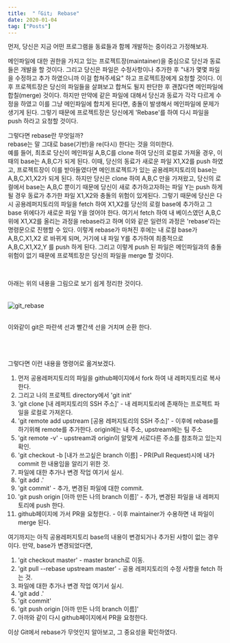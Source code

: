```yaml
---
title:  "「Git」 Rebase"
date: 2020-01-04
tag: ["Posts"]
---
```



먼저, 당신은 지금 어떤 프로그램을 동료들과 함께 개발하는 중이라고 가정해보자.

메인파일에 대한 권한을 가지고 있는 프로젝트장(maintainer)을 중심으로 당신과 동료들은 개발을 할 것이다.
그리고 당신은 파일은 수정사항이나 추가한 후 "내가 몇몇 파일을 수정하고 추가 하였으니까 이걸 합쳐주세요" 하고 프로젝트장에게 요청할 것이다.
이후 프로젝트장은 당신의 파일들을 살펴보고 합쳐도 될지 판단한 후 괜찮다면 메인파일에 합칠(merge) 것이다.
하지만 만약에 같은 파일에 대해서 당신과 동료가 각각 다르게 수정을 하였고 이를 그냥 메인파일에 합치게 된다면, 충돌이 발생해서 메인파일에 문제가
생기게 된다. 그렇기 때문에 프로젝트장은 당신에게 'Rebase'를 하여 다시 파일을 push 하라고 요청할 것이다.

그렇다면 rebase란 무엇일까?  
rebase는 말 그대로 base(기반)을 re(다시) 한다는 것을 의미한다.  
예를 들어, 최초로 당신이 메인파일 A,B,C를 clone 하여 당신의 로컬로 가져올 경우, 이때의 base는 A,B,C가 되게 된다.
이때, 당신의 동료가 새로운 파일 X1,X2를 push 하였고, 프로젝트장이 이를 받아들였다면 메인프로젝트가 있는 공용레퍼지토리의 base는
A,B,C,X1,X2가 되게 된다. 하지만 당신은 clone 하여 A,B,C 만을 가져왔고, 당신의 로컬에서 base는 A,B,C 뿐이기 때문에 당신이
새로 추가하고자하는 파일 Y는 push 하게될 경우 동료가 추가한 파일 X1,X2와 충돌의 위험이 있게된다.
그렇기 때문에 당신은 다시 공용레퍼지토리의 파일을 fetch 하여 X1,X2를 당신의 로컬 base에 추가하고 그 base 위에다가 새로운 파일 Y을 얹어야 한다.
여기서 fetch 하여 내 베이스였던 A,B,C 위에 X1,X2를 올리는 과정을 rebase라고 하며 이와 같은 일련의 과정은 'rebase'라는 명령문으로 진행할 수 있다.
이렇게 rebase가 마쳐진 후에는 내 로컬 base가 A,B,C,X1,X2 로 바뀌게 되며, 거기에 내 파일 Y를 추가하여 최종적으로
A,B,C,X1,X2,Y 를 push 하게 된다. 그리고 이렇게 push 된 파일은 메인파일과의 충돌 위험이 없기 때문에 프로젝트장은 당신의 파일을 merge 할 것이다.

<br>

아래는 위의 내용을 그림으로 보기 쉽게 정리한 것이다.<br><br><br>
![git_rebase](https://user-images.githubusercontent.com/59194356/71762673-9642cb80-2f15-11ea-9fbf-08a9c9867668.PNG)
<br><br>

이와같이 git은 파란색 선과 빨간색 선을 거치며 순환 한다.


<br><br><br>
그렇다면 이런 내용을 명령어로 옮겨보겠다.

1. 먼저 공용레퍼지토리의 파일을 github페이지에서 fork 하여 내 레퍼지토리로 복사한다.
2. 그리고 나의 프로젝트 directory에서 'git init'
3. 'git clone [내 레퍼지토리의 SSH 주소]' - 내 레퍼지토리에 존재하는 프로젝트 파일을 로컬로 가져온다.
4. 'git remote add upstream [공용 레퍼지토리의 SSH 주소]' - 이후에 rebase를 하기위해 remote를 추가한다. origin에는 내 주소, upstream에는 팀 주소
5. 'git remote -v' - upstream과 origin이 알맞게 서로다른 주소를 참조하고 있는지 확인.
6. 'git checkout -b [내가 쓰고싶은 branch 이름] - PR(Pull Request)시에 내가 commit 한 내용임을 알리기 위한 것.
7. 파일에 대한 추가나 변경 작업 여기서 실시.
8. 'git add .'
9. 'git commit' - 추가, 변경된 파일에 대한 commit.
10. 'git push origin [아까 만든 나의 branch 이름]' - 추가, 변경된 파일을 내 레퍼지토리에 push 한다.
11. github페이지에 가서 PR을 요청한다. - 이후 maintainer가 수용하면 내 파일이 merge 된다.

여기까지는 아직 공용레퍼지토리 base의 내용이 변경되거나 추가된 사항이 없는 경우이다.
만약, base가 변경되었다면,

1. 'git checkout master' - master branch로 이동.
2. 'git pull --rebase upstream master' - 공용 레퍼지토리의 수정 사항을 fetch 하는 것.
3. 파일에 대한 추가나 변경 작업 여기서 실시.
4. 'git add .'
5. 'git commit'
6. 'git push origin [아까 만든 나의 branch 이름]'
7. 아까와 같이 다시 github페이지에서 PR을 요청한다.


이상 Git에서 rebase가 무엇인지 알아보고, 그 중요성을 확인하였다.